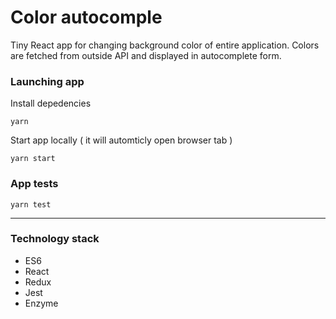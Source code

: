 # Color autocomple

Tiny React app for changing background color of entire application. Colors are fetched from outside API and displayed in autocomplete form.

### Launching app

Install depedencies

```
yarn
```


Start app locally ( it will automticly open browser tab )

```
yarn start
```



### App tests

```
yarn test
```

----------

### Technology stack

* ES6
* React
* Redux
* Jest
* Enzyme
